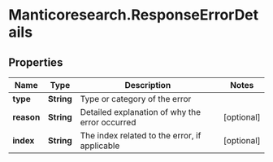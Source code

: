 # Manticoresearch.ResponseErrorDetails

## Properties

Name | Type | Description | Notes
------------ | ------------- | ------------- | -------------
**type** | **String** | Type or category of the error | 
**reason** | **String** | Detailed explanation of why the error occurred | [optional] 
**index** | **String** | The index related to the error, if applicable | [optional] 


